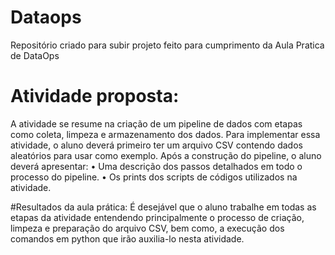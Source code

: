 # Dataops
Repositório criado para subir projeto feito para cumprimento da Aula Pratica de DataOps

# Atividade proposta: 
A atividade se resume na criação de um pipeline de dados com etapas como coleta, limpeza e 
armazenamento dos dados. Para implementar essa atividade, o aluno deverá primeiro ter um 
arquivo CSV contendo dados aleatórios para usar como exemplo. 
Após a construção do pipeline, o aluno deverá apresentar: 
• Uma descrição dos passos detalhados em todo o processo do pipeline. 
• Os prints dos scripts de códigos utilizados na atividade. 

#Resultados da aula prática: 
É desejável que o aluno trabalhe em todas as etapas da atividade entendendo principalmente o 
processo de criação, limpeza e preparação do arquivo CSV, bem como, a execução dos comandos 
em python que irão auxilia-lo nesta atividade.
